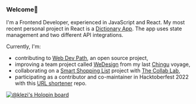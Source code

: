 ### Welcome👋
 I'm a Frontend Developer, experienced in JavaScript and React. My most recent personal project in React is a <a href="https://github.com/klezi10/react-my-dictionary-app">Dictionary App</a>. The app uses state management and two different API integrations.
 
 Currently, I'm: 
 - contributing to <a href="https://github.com/Web-Dev-Path">Web Dev Path</a>, an open source project,
 - improving a team project called <a href="https://github.com/chingu-voyages/v40-geckos-team-19">WeDesign</a> from my last <a href='https://www.chingu.io/'>Chingu</a> voyage,
 - collaborating on a <a href="https://github.com/the-collab-lab/tcl-50-smart-shopping-list">Smart Shopping List</a> project with <a href="https://the-collab-lab.codes/"> The Collab Lab</a>,
 - participating as a contributor and co-maintainer in Hacktoberfest 2022 with this <a href="https://github.com/webdev-20/TLL-hacktoberfest-2022">URL shortener</a> repo.
 

[![@klezi's Holopin board](https://holopin.io/api/user/board?user=klezi)](https://holopin.io/@klezi)
